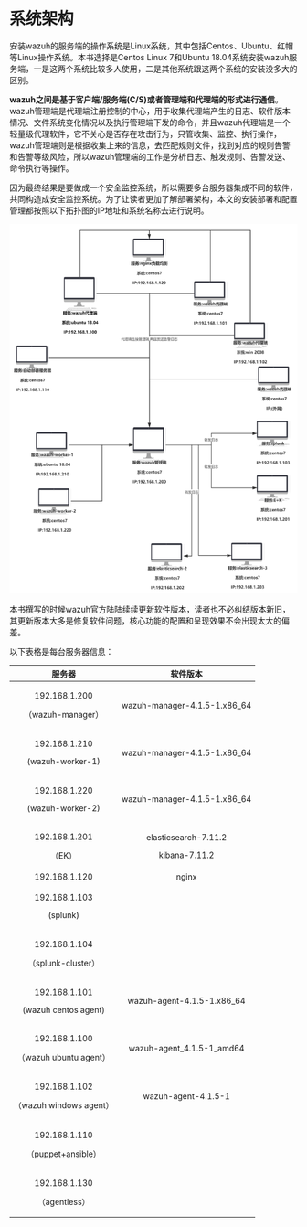 # 系统架构

安装wazuh的服务端的操作系统是Linux系统，其中包括Centos、Ubuntu、红帽等Linux操作系统。本书选择是Centos Linux 7和Ubuntu 18.04系统安装wazuh服务端，一是这两个系统比较多人使用，二是其他系统跟这两个系统的安装没多大的区别。

**wazuh之间是基于客户端/服务端\(C/S\)或者管理端和代理端的形式进行通信**。wazuh管理端是代理端注册控制的中心，用于收集代理端产生的日志、软件版本情况、文件系统变化情况以及执行管理端下发的命令，并且wazuh代理端是一个轻量级代理软件，它不关心是否存在攻击行为，只管收集、监控、执行操作，wazuh管理端则是根据收集上来的信息，去匹配规则文件，找到对应的规则告警和告警等级风险，所以wazuh管理端的工作是分析日志、触发规则、告警发送、命令执行等操作。

因为最终结果是要做成一个安全监控系统，所以需要多台服务器集成不同的软件，共同构造成安全监控系统。为了让读者更加了解部署架构，本文的安装部署和配置管理都按照以下拓扑图的IP地址和系统名称去进行说明。

![&#x7CFB;&#x7EDF;&#x67B6;&#x6784;&#x56FE;](../../.gitbook/assets/fu-wu-qi-jia-gou-tu-.png)

本书撰写的时候wazuh官方陆陆续续更新软件版本，读者也不必纠结版本新旧，其更新版本大多是修复软件问题，核心功能的配置和呈现效果不会出现太大的偏差。

以下表格是每台服务器信息：



<table>
  <thead>
    <tr>
      <th style="text-align:center">&#x670D;&#x52A1;&#x5668;</th>
      <th style="text-align:center">&#x8F6F;&#x4EF6;&#x7248;&#x672C;</th>
    </tr>
  </thead>
  <tbody>
    <tr>
      <td style="text-align:center">
        <p>192.168.1.200</p>
        <p>&#xFF08;wazuh-manager&#xFF09;</p>
      </td>
      <td style="text-align:center">wazuh-manager-4.1.5-1.x86_64</td>
    </tr>
    <tr>
      <td style="text-align:center">
        <p>192.168.1.210</p>
        <p>(wazuh-worker-1)</p>
      </td>
      <td style="text-align:center">wazuh-manager-4.1.5-1.x86_64</td>
    </tr>
    <tr>
      <td style="text-align:center">
        <p>192.168.1.220</p>
        <p>(wazuh-worker-2)</p>
      </td>
      <td style="text-align:center">wazuh-manager-4.1.5-1.x86_64</td>
    </tr>
    <tr>
      <td style="text-align:center">
        <p>192.168.1.201</p>
        <p>&#xFF08;EK&#xFF09;</p>
      </td>
      <td style="text-align:center">
        <p>elasticsearch-7.11.2</p>
        <p>kibana-7.11.2</p>
      </td>
    </tr>
    <tr>
      <td style="text-align:center">192.168.1.120</td>
      <td style="text-align:center">nginx</td>
    </tr>
    <tr>
      <td style="text-align:center">
        <p>192.168.1.103</p>
        <p>(splunk)</p>
      </td>
      <td style="text-align:center"></td>
    </tr>
    <tr>
      <td style="text-align:center">
        <p>192.168.1.104</p>
        <p>&#xFF08;splunk-cluster&#xFF09;</p>
      </td>
      <td style="text-align:center"></td>
    </tr>
    <tr>
      <td style="text-align:center">
        <p>192.168.1.101</p>
        <p>(wazuh centos agent)</p>
      </td>
      <td style="text-align:center">wazuh-agent-4.1.5-1.x86_64</td>
    </tr>
    <tr>
      <td style="text-align:center">
        <p>192.168.1.100</p>
        <p>&#xFF08;wazuh ubuntu agent&#xFF09;</p>
      </td>
      <td style="text-align:center">wazuh-agent_4.1.5-1_amd64</td>
    </tr>
    <tr>
      <td style="text-align:center">
        <p>192.168.1.102</p>
        <p>&#xFF08;wazuh windows agent&#xFF09;</p>
      </td>
      <td style="text-align:center">wazuh-agent-4.1.5-1</td>
    </tr>
    <tr>
      <td style="text-align:center">
        <p>192.168.1.110</p>
        <p>&#xFF08;puppet+ansible&#xFF09;</p>
      </td>
      <td style="text-align:center"></td>
    </tr>
    <tr>
      <td style="text-align:center">
        <p>192.168.1.130</p>
        <p>&#xFF08;agentless&#xFF09;</p>
      </td>
      <td style="text-align:center"></td>
    </tr>
  </tbody>
</table>







